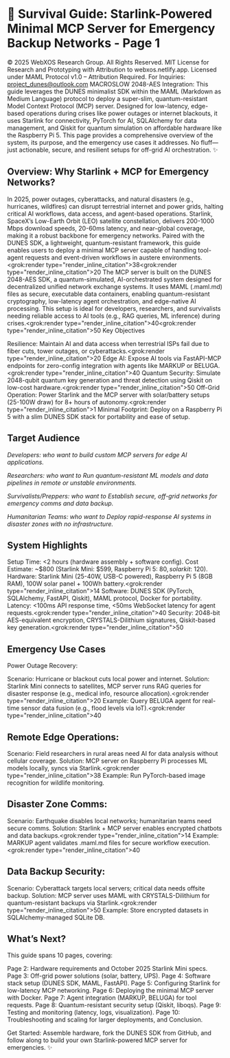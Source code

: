 # 🐪 Survival Guide: Starlink-Powered Minimal MCP Server for Emergency Backup Networks - Page 1

© 2025 WebXOS Research Group. All Rights Reserved. MIT License for Research and Prototyping with Attribution to webxos.netlify.app. Licensed under MAML Protocol v1.0 – Attribution Required. For Inquiries: project_dunes@outlook.com
MACROSLOW 2048-AES Integration: This guide leverages the DUNES minimalist SDK within the MAML (Markdown as Medium Language) protocol to deploy a super-slim, quantum-resistant Model Context Protocol (MCP) server. Designed for low-latency, edge-based operations during crises like power outages or internet blackouts, it uses Starlink for connectivity, PyTorch for AI, SQLAlchemy for data management, and Qiskit for quantum simulation on affordable hardware like the Raspberry Pi 5. This page provides a comprehensive overview of the system, its purpose, and the emergency use cases it addresses. No fluff—just actionable, secure, and resilient setups for off-grid AI orchestration. ✨

## Overview: Why Starlink + MCP for Emergency Networks?

In 2025, power outages, cyberattacks, and natural disasters (e.g., hurricanes, wildfires) can disrupt terrestrial internet and power grids, halting critical AI workflows, data access, and agent-based operations. Starlink, SpaceX’s Low-Earth Orbit (LEO) satellite constellation, delivers 200-1000 Mbps download speeds, 20-60ms latency, and near-global coverage, making it a robust backbone for emergency networks. Paired with the DUNES SDK, a lightweight, quantum-resistant framework, this guide enables users to deploy a minimal MCP server capable of handling tool-agent requests and event-driven workflows in austere environments.<grok:render type="render_inline_citation">38<grok:render type="render_inline_citation">20
The MCP server is built on the DUNES 2048-AES SDK, a quantum-simulated, AI-orchestrated system designed for decentralized unified network exchange systems. It uses MAML (.maml.md) files as secure, executable data containers, enabling quantum-resistant cryptography, low-latency agent orchestration, and edge-native AI processing. This setup is ideal for developers, researchers, and survivalists needing reliable access to AI tools (e.g., RAG queries, ML inference) during crises.<grok:render type="render_inline_citation">40<grok:render type="render_inline_citation">50
Key Objectives

Resilience: Maintain AI and data access when terrestrial ISPs fail due to fiber cuts, tower outages, or cyberattacks.<grok:render type="render_inline_citation">20
Edge AI: Expose AI tools via FastAPI-MCP endpoints for zero-config integration with agents like MARKUP or BELUGA.<grok:render type="render_inline_citation">40
Quantum Security: Simulate 2048-qubit quantum key generation and threat detection using Qiskit on low-cost hardware.<grok:render type="render_inline_citation">50
Off-Grid Operation: Power Starlink and the MCP server with solar/battery setups (25-100W draw) for 8+ hours of autonomy.<grok:render type="render_inline_citation">1
Minimal Footprint: Deploy on a Raspberry Pi 5 with a slim DUNES SDK stack for portability and ease of setup.

## Target Audience

*Developers: who want to build custom MCP servers for edge AI applications.*

*Researchers: who want to Run quantum-resistant ML models and data pipelines in remote or unstable environments.*

*Survivalists/Preppers: who want to Establish secure, off-grid networks for emergency comms and data backup.*

*Humanitarian Teams: who want to Deploy rapid-response AI systems in disaster zones with no infrastructure.*

## System Highlights

Setup Time: <2 hours (hardware assembly + software config).
Cost Estimate: ~$800 (Starlink Mini: $599, Raspberry Pi 5: $80, solar kit: ~$120).
Hardware: Starlink Mini (25-40W, USB-C powered), Raspberry Pi 5 (8GB RAM), 100W solar panel + 100Wh battery.<grok:render type="render_inline_citation">14
Software: DUNES SDK (PyTorch, SQLAlchemy, FastAPI, Qiskit), MAML protocol, Docker for portability.
Latency: <100ms API response time, <50ms WebSocket latency for agent requests.<grok:render type="render_inline_citation">40
Security: 2048-bit AES-equivalent encryption, CRYSTALS-Dilithium signatures, Qiskit-based key generation.<grok:render type="render_inline_citation">50


## Emergency Use Cases

Power Outage Recovery:

Scenario: Hurricane or blackout cuts local power and internet.
Solution: Starlink Mini connects to satellites, MCP server runs RAG queries for disaster response (e.g., medical info, resource allocation).<grok:render type="render_inline_citation">20
Example: Query BELUGA agent for real-time sensor data fusion (e.g., flood levels via IoT).<grok:render type="render_inline_citation">40


## Remote Edge Operations:

Scenario: Field researchers in rural areas need AI for data analysis without cellular coverage.
Solution: MCP server on Raspberry Pi processes ML models locally, syncs via Starlink.<grok:render type="render_inline_citation">38
Example: Run PyTorch-based image recognition for wildlife monitoring.


## Disaster Zone Comms:

Scenario: Earthquake disables local networks; humanitarian teams need secure comms.
Solution: Starlink + MCP server enables encrypted chatbots and data backups.<grok:render type="render_inline_citation">14
Example: MARKUP agent validates .maml.md files for secure workflow execution.<grok:render type="render_inline_citation">40


## Data Backup Security:

Scenario: Cyberattack targets local servers; critical data needs offsite backup.
Solution: MCP server uses MAML with CRYSTALS-Dilithium for quantum-resistant backups via Starlink.<grok:render type="render_inline_citation">50
Example: Store encrypted datasets in SQLAlchemy-managed SQLite DB.




## What’s Next?
This guide spans 10 pages, covering:

Page 2: Hardware requirements and October 2025 Starlink Mini specs.
Page 3: Off-grid power solutions (solar, battery, UPS).
Page 4: Software stack setup (DUNES SDK, MAML, FastAPI).
Page 5: Configuring Starlink for low-latency MCP networking.
Page 6: Deploying the minimal MCP server with Docker.
Page 7: Agent integration (MARKUP, BELUGA) for tool requests.
Page 8: Quantum-resistant security setup (Qiskit, liboqs).
Page 9: Testing and monitoring (latency, logs, visualization).
Page 10: Troubleshooting and scaling for larger deployments, and Conclusion.

Get Started: Assemble hardware, fork the DUNES SDK from GitHub, and follow along to build your own Starlink-powered MCP server for emergencies. ✨
